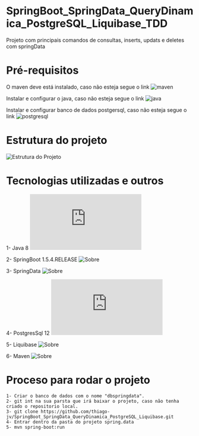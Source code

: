 # SpringBoot_SpringData_QueryDinamica_PostgreSQL_Liquibase_TDD
Projeto com principais comandos de consultas, inserts, updats e deletes com springData

# Pré-requisitos

O maven deve está instalado, caso não esteja segue o link ![maven](https://dicasdejava.com.br/como-instalar-o-maven-no-windows/)

Instalar e configurar o java, caso não esteja segue o link ![java](https://medium.com/beelabacademy/configurando-vari%C3%A1veis-de-ambiente-java-home-e-maven-home-no-windows-e-unix-d9461f783c26)

Instalar e configurar banco de dados postgersql, caso não esteja segue o link ![postgresql](https://www.youtube.com/watch?v=FoqXi0wpX4c)

# Estrutura do projeto

![Estrutura do Projeto](https://github.com/thiago-jv/SpringBoot_SpringData_QueryDinamica_PostgreSQL_Liquibase/blob/main/Estrutura.png)


# Tecnologias utilizadas e outros

 1- Java 8 ![Sobre](https://www.java.com/pt-BR/download/help/java8_pt-br.html)

 2- SpringBoot 1.5.4.RELEASE ![Sobre](https://docs.spring.io/spring-boot/docs/current/reference/html/)
 
 3- SpringData ![Sobre](https://docs.spring.io/spring-data/jpa/docs/current/reference/html/#reference) 

 4- PostgresSql 12 ![Sobre](https://www.postgresql.org/docs/12/index.html)
 
 5- Liquibase ![Sobre](https://medium.com/responsive-br/aprofundando-um-pouco-mais-no-liquibase-a61d509344f8)
 
 6- Maven ![Sobre](https://www.dclick.com.br/2010/09/15/o-que-e-o-maven-e-seus-primeiros-passos-com-a-ferramenta/)

# Proceso para rodar o projeto
```
1- Criar o banco de dados com o nome "dbspringdata". 
2- git int na sua parsta que irá baixar o projeto, caso não tenha criado o repositorio local.
3- git clone https://github.com/thiago-jv/SpringBoot_SpringData_QueryDinamica_PostgreSQL_Liquibase.git
4- Entrar dentro da pasta do projeto spring.data
5- mvn spring-boot:run
```




